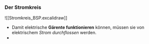 ### 
### Der Stromkreis
![[Stromkreis_BSP.excalidraw]]

- Damit elektrische **Gärente funktionieren** können, müssen sie von elektrischem *Strom durchflossen* werden.
- 